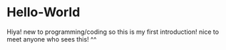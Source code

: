 # Hello-World


Hiya! new to programming/coding so this is my first introduction! nice to meet anyone who sees this! ^^
